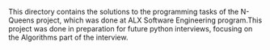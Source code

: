 This directory contains the solutions to the programming tasks of the N-Queens project, which was done at ALX Software Engineering program.This project was done in preparation for future python interviews, focusing on the Algorithms part of the interview.
